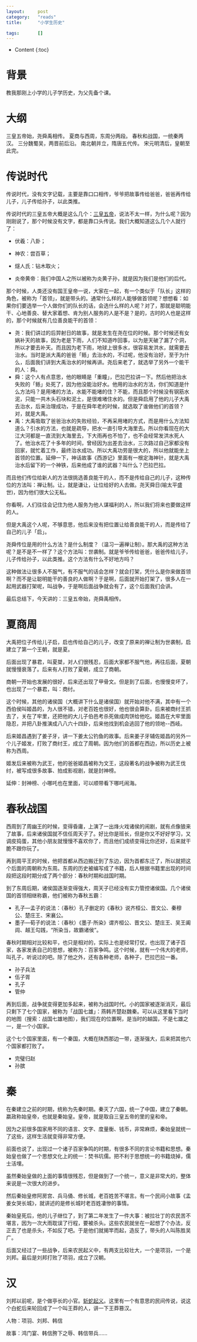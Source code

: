 ```yaml
---
layout:		post
category:	"reads"
title:		"小学生历史"

tags:		[]
---
```

- Content
{:toc}


# 背景

教我那刚上小学的儿子学历史，为父先备个课。



# 大纲

三皇五帝始，尧舜禹相传。
夏商与西周，东周分两段。
春秋和战国，一统秦两汉。
三分魏蜀吴，两晋前后沿。
南北朝并立，隋唐五代传。
宋元明清后，皇朝至此完。



# 传说时代

传说时代，没有文字记载，主要是靠口口相传，爷爷把故事传给爸爸，爸爸再传给儿子，儿子传给孙子，以此类推。

传说时代的三皇五帝大概是这么几个：[三皇五帝](https://baike.baidu.com/item/%E4%B8%89%E7%9A%87%E4%BA%94%E5%B8%9D/138427?fr=ge_ala)，说法不太一样，为什么呢？因为刚刚说了，那个时候没有文字，都是靠口头传说。我们大概知道这么几个人就行了：

- 伏羲：八卦；
- 神农：尝百草；
- 燧人氏：钻木取火；

- 炎帝黄帝：我们中国人之所以被称为炎黄子孙，就是因为我们是他们的后代。

那个时候，人类还没有国王皇帝一说，大家在一起，有一个类似于「队长」这样的角色，被称为「首领」，就是带头的。通常什么样的人能够做首领呢？想想看：如果你们要选举一个人做你们的队长的话，会选什么样的人呢？对了，那就是聪明能干、心地善良、替大家着想、肯为别人服务的人是不是？是的，古时的人也是这样的，那个时候就有几位善良能干的首领：

- 尧：我们讲过的后羿射日的故事，就是发生在尧在位的时候。那个时候还有女娲补天的故事，因为老是下雨，人们不知道咋回事，以为是天破了漏了个洞，所以才要去补天。而且因为老下雨，地球上很多水，很容易发洪水，就需要去治水。当时是派大禹的爸爸「鲧」去治水的，不过呢，他没有治好，至于为什么，后面我们讲到大禹治水的时候再讲。尧后来老了，就选举了另外一个能干的人：舜。
- 舜：这个人有点意思，他的眼睛是「重瞳」，巴拉巴拉讲一下。然后他把治水失败的「鲧」处死了，因为他没能治好水。他用的治水的方法，你们知道是什么方法吗？是用堵的方法，水能不能堵的住？不能，而且那个时候没有钢筋水泥，只能一共木头石块和泥土，是很难堵住水的。但是舜启用了他的儿子大禹去治水，后来治理成功，于是在舜年老的时候，就选取了谁做他们的首领？对，就是大禹。
- 禹：大禹吸取了爸爸治水的失败经验，不再采用堵的方式，而是用什么方法知道么？引水的方法，也就是疏导，把水一直引导大海里去。所以你看现在的大江大河都是一直流到大海里去，下大雨再也不怕了，也不会经常发洪水死人了。他治水花了十多年的时间，曾经因为出差去治水，三次路过自己家都没有回家，就忙着工作，最终治水成功。所以大禹功劳是很大的，所以他就能坐上首领的位置。延伸一下，神话故事《西游记》里面有一根定海神针，就是大禹治水后留下的一个神铁，后来他成了谁的武器？叫什么？巴拉巴拉。

而且他们传位给新人的方法很挑选善良能干的人，而不是传给自己的儿子，这种传位的方法叫：禅让制。让，就是谦让，让位给好的人去做。尧天舜日(喻太平盛世)，因为他们很大公无私。

你看啊，人们往往会记住为他人服务为他人谋福利的人，所以我们将来也要做这样的人。

但是大禹这个人呢，不够意思，他后来没有把位置让给善良能干的人，而是传给了自己的儿子「启」。

尧舜传位是用的什么方法？是什么制度？（温习一遍禅让制）。那大禹的这种方法呢？是不是不一样了？这个方法叫：世袭制。就是爷爷传给爸爸，爸爸传给儿子，儿子传给孙子，以此类推。这个方法有什么不好地方吗？

这种做法让很多人不服气，有不服气的话会怎样？就会打架，凭什么是你来做首领啊？而不是让聪明能干的善良的人做啊？于是啊，后面就开始打架了，很多人在一起用武器打架呢，叫战争，于是啊后面战争就会有了，这个后面我们会讲。

最后总结下，今天讲的：三皇五帝始，尧舜禹相传。

# 夏商周

大禹把位子传给儿子启，启也传给自己的儿子，改变了原来的禅让制为世袭制，启建立了第一个王朝，就是夏。

后面出现了暴君，叫夏桀，对人们很残忍，后面大家都不服气他，再往后面，夏朝就慢慢衰落了。后来有人打败了夏朝，成立了商朝。

商朝一开始也发展的很好，后来还出现了甲骨文。但是到了后面，也慢慢变坏了，也出现了一个暴君，叫：商纣。

这个时候，其他的诸侯国（大概讲下什么是诸侯国）就开始对他不满，其中有一个西伯侯叫姬昌的，为人很不错，对老百姓也很好，他也很会算卦。后来被商纣王抓去了，关在了牢里，还把他的大儿子伯邑考杀死做成肉饼给他吃。姬昌在大牢里面隐忍，并把八卦推演成八八六十四卦，后来他找到机会逃回了他的领地--西岐。

后来姬昌遇到了姜子牙，讲一下姜太公钓鱼的故事。后来姜子牙辅佐姬昌的另外一个儿子姬发，打败了商纣王，成立了周朝。因为他们的首都在西边，所以历史上被称为西周。

姬发后来被称为武王，他的爸爸姬昌被称为文王，这段著名的战争被称为武王伐纣，被写成很多故事、拍成影视剧，就是封神榜。

延伸：封神榜、小哪吒也在里面，可以顺带看下哪吒闹海。

# 春秋战国

西周到了周幽王的时候，变得昏庸，上演了一出烽火戏诸侯的闹剧，就有点像狼来了故事，后来诸侯国就不信任周天子了。好比你是班长，但是你又不好好学习，又调皮捣蛋，其他小朋友就慢慢不喜欢你了，而且他们成绩变得比你还好，后来就干脆不跟你玩了。

再到周平王的时候，他把首都从西边搬迁到了东边，因为首都东迁了，所以就把这个后面的周朝称为东周。东周的历史被编写成了书籍，后人根据书籍里出现的时间段把这段时期分成了两个部分：春秋时期和战国时期。

到了东周后期，诸侯国逐渐变得强大，周天子已经没有实力管控诸侯国。几个诸侯国的首领相继称霸，他们被称为春秋五霸：

- 孔子—孟子的说法：（春秋）孔子删定的《春秋》说齐桓公、晋文公、秦穆公、楚庄王、宋襄公。
- 墨子—荀子的说法：（春秋）《墨子·所染》谓齐桓公、晋文公、楚庄王、吴王阖闾、越王勾践，“所染当，故霸诸侯”。

春秋时期相对比较和平，也只是相对的，实际上也是经常打仗，也出现了诸子百家，各家发表自己的思想，被称为：百家争鸣。这个时候，就有一个伟大的老师，叫孔子，听说过的吧。除了他之外，还有各种老师，各种子，巴拉巴拉一番。

- 孙子兵法
- 伍子胥
- 孔子
- 管仲

再到后面，战争就变得更加多起来，被称为战国时代。小的国家被逐渐消灭，最后只剩下了七个国家，被称为「战国七雄」：燕韩齐楚赵魏秦。可以从这里看下当时的地图（搜索：战国七雄地图），我们现在的位置啊，是当时的越国，不是七雄之一，是一个小国家。

这个七个国家里面，有一个秦国，大概在陕西那边一带，逐渐强大，后来把其他六个国家都打败了。

- 完璧归赵
- 孙膑

# 秦

在秦建立之前的时期，统称为先秦时期。秦灭了六国，统一了中国，建立了秦朝。嬴政称始皇帝，也就是秦始皇。皇帝，就是取自三皇五帝的里的皇和帝。

因为之前很多国家用不同的语言、文字、度量衡、钱币，非常麻烦，秦始皇就统一了这些，这样生活就变得非常方便。

前面也说了，出现过一个诸子百家争鸣的时期，有很多不同的言论书籍和思想。秦始皇也做了一个思想文化上的统一：焚书坑儒。把不利于思想统一的书籍烧掉，儒士活埋。

虽然秦始皇做的上面的事情很残忍，但是做到了一个统一，意义是非常大的，整体来说是一次很大的进步。

然后秦始皇修阿房宫、兵马俑、修长城，老百姓苦不堪言。有一个民间小故事《孟姜女哭长城》，就讲述的是修长城时老百姓凄惨的事情。

秦始皇死后，他的儿子继位了，到了第二年发生了一件大事：被拉壮丁的农民苦不堪言，因为一次大雨耽误了行程，要被杀头。这些农民就坐在一起想了个办法，反正去了也是杀头，不如反了吧。于是他们就揭竿而起，造反了，带头的人叫陈胜吴广。

后面又经过了一些战争，后来农民起义中，有两支比较壮大，一个是项羽，一个是刘邦。最后是刘邦打败了项羽，成立了汉朝。

# 汉

刘邦以前呢，是个做亭长的小官。[斩蛇起义](https://baike.baidu.com/item/%E6%96%A9%E8%9B%87%E8%B5%B7%E4%B9%89/1001746?fr=ge_ala)。这里有一个有意思的民间传说，说这个白蛇后来轮回成了一个叫王莽的人，讲一下王莽篡汉。

人物：项羽、刘邦、韩信

故事：鸿门宴、韩信胯下之辱、韩信带兵……

